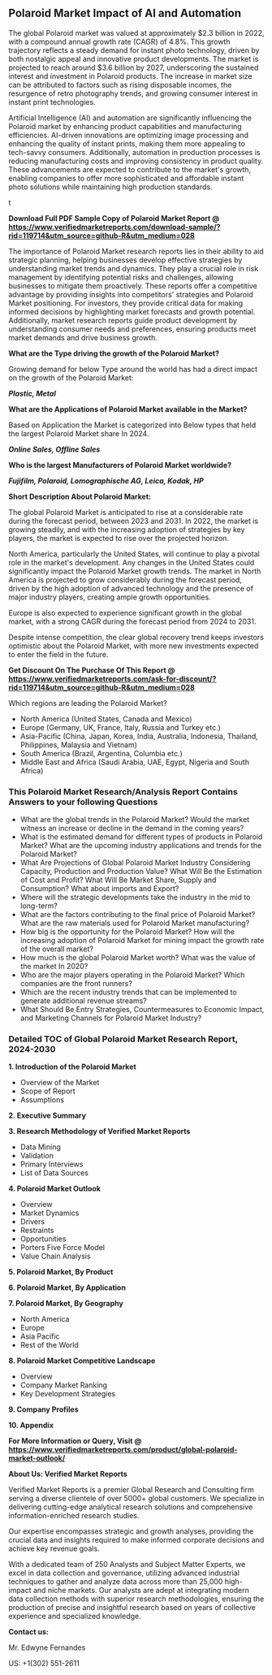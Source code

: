 <h2>Polaroid Market Impact of AI and Automation</h2><p>The global Polaroid market was valued at approximately $2.3 billion in 2022, with a compound annual growth rate (CAGR) of 4.8%. This growth trajectory reflects a steady demand for instant photo technology, driven by both nostalgic appeal and innovative product developments. The market is projected to reach around $3.6 billion by 2027, underscoring the sustained interest and investment in Polaroid products. The increase in market size can be attributed to factors such as rising disposable incomes, the resurgence of retro photography trends, and growing consumer interest in instant print technologies.</p><p>Artificial Intelligence (AI) and automation are significantly influencing the Polaroid market by enhancing product capabilities and manufacturing efficiencies. AI-driven innovations are optimizing image processing and enhancing the quality of instant prints, making them more appealing to tech-savvy consumers. Additionally, automation in production processes is reducing manufacturing costs and improving consistency in product quality. These advancements are expected to contribute to the market's growth, enabling companies to offer more sophisticated and affordable instant photo solutions while maintaining high production standards.</p>t</p><p id="" class=""><strong>Download Full PDF Sample Copy of Polaroid Market Report @ <a href="https://www.verifiedmarketreports.com/download-sample/?rid=119714&utm_source=github-R&utm_medium=028" target="_blank">https://www.verifiedmarketreports.com/download-sample/?rid=119714&utm_source=github-R&utm_medium=028</a></strong></p><p>The importance of&nbsp;Polaroid Market research reports lies in their ability to aid strategic planning, helping businesses develop effective strategies by understanding market trends and dynamics. They play a crucial role in risk management by identifying potential risks and challenges, allowing businesses to mitigate them proactively. These reports offer a competitive advantage by providing insights into competitors' strategies and Polaroid Market positioning. For investors, they provide critical data for making informed decisions by highlighting market forecasts and growth potential. Additionally, market research reports guide product development by understanding consumer needs and preferences, ensuring products meet market demands and drive business growth.</p><p><strong>What are the&nbsp;Type driving the growth of the Polaroid Market?</strong></p><p id="" class="">Growing demand for below Type around the world has had a direct impact on the growth of the Polaroid Market:</p><em><strong>Plastic, Metal</strong></em></p><strong>What are the&nbsp;Applications&nbsp;of Polaroid Market available in the Market?</strong></p><p id="" class="">Based on Application the Market is categorized into Below types that held the largest Polaroid Market share In 2024.</p><em><strong>Online Sales, Offline Sales</strong></em></p><strong>Who is the largest Manufacturers of Polaroid Market worldwide?</strong></p><p><em><strong>Fujifilm, Polaroid, Lomographische AG, Leica, Kodak, HP</strong></em></p><p id="" class=""><strong>Short Description About Polaroid Market:</strong></p><p>The global Polaroid Market is anticipated to rise at a considerable rate during the forecast period, between 2023 and 2031. In 2022, the market is growing steadily, and with the increasing adoption of strategies by key players, the market is expected to rise over the projected horizon.</p><p>North America, particularly the United States, will continue to play a pivotal role in the market's development. Any changes in the United States could significantly impact the Polaroid Market growth trends. The market in North America is projected to grow considerably during the forecast period, driven by the high adoption of advanced technology and the presence of major industry players, creating ample growth opportunities.</p><p>Europe is also expected to experience significant growth in the global market, with a strong CAGR during the forecast period from 2024 to 2031.</p><p>Despite intense competition, the clear global recovery trend keeps investors optimistic about the Polaroid Market, with more new investments expected to enter the field in the future.</p><p id="" class=""><strong>Get Discount On The Purchase Of This Report @ <a href="https://www.verifiedmarketreports.com/ask-for-discount/?rid=119714&utm_source=github-R&utm_medium=028" target="_blank">https://www.verifiedmarketreports.com/ask-for-discount/?rid=119714&utm_source=github-R&utm_medium=028</a></strong></p>Which regions are leading the Polaroid Market?</p><ul><li>North America (United States, Canada and Mexico)</li><li>Europe (Germany, UK, France, Italy, Russia and Turkey etc.)</li><li>Asia-Pacific (China, Japan, Korea, India, Australia, Indonesia, Thailand, Philippines, Malaysia and Vietnam)</li><li>South America (Brazil, Argentina, Columbia etc.)</li><li>Middle East and Africa (Saudi Arabia, UAE, Egypt, Nigeria and South Africa)</li></ul><h3 id="" class="">This Polaroid Market Research/Analysis Report Contains Answers to your following Questions</h3><ul><li>What are the global trends in the Polaroid Market? Would the market witness an increase or decline in the demand in the coming years?</li><li>What is the estimated demand for different types of products in Polaroid Market? What are the upcoming industry applications and trends for the Polaroid Market?</li><li>What Are Projections of Global Polaroid Market Industry Considering Capacity, Production and Production Value? What Will Be the Estimation of Cost and Profit? What Will Be Market Share, Supply and Consumption? What about imports and Export?</li><li>Where will the strategic developments take the industry in the mid to long-term?</li><li>What are the factors contributing to the final price of Polaroid Market? What are the raw materials used for Polaroid Market manufacturing?</li><li>How big is the opportunity for the Polaroid Market? How will the increasing adoption of Polaroid Market for mining impact the growth rate of the overall market?</li><li>How much is the global Polaroid Market worth? What was the value of the market In 2020?</li><li>Who are the major players operating in the Polaroid Market? Which companies are the front runners?</li><li>Which are the recent industry trends that can be implemented to generate additional revenue streams?</li><li>What Should Be Entry Strategies, Countermeasures to Economic Impact, and Marketing Channels for Polaroid Market Industry?</li></ul><h3 id="" class="">Detailed TOC of Global Polaroid Market Research Report, 2024-2030</h3><p id="" class=""><strong>1. Introduction of the Polaroid Market</strong></p><ul><li>Overview of the Market</li><li>Scope of Report</li><li>Assumptions</li></ul><p id="" class=""><strong>2. Executive Summary</strong></p><p id="" class=""><strong>3. Research Methodology of Verified Market Reports</strong></p><ul><li>Data Mining</li><li>Validation</li><li>Primary Interviews</li><li>List of Data Sources</li></ul><p id="" class=""><strong>4. Polaroid Market Outlook</strong></p><ul><li>Overview</li><li>Market Dynamics</li><li>Drivers</li><li>Restraints</li><li>Opportunities</li><li>Porters Five Force Model</li><li>Value Chain Analysis</li></ul><p id="" class=""><strong>5. Polaroid Market, By Product</strong></p><p id="" class=""><strong>6. Polaroid Market, By Application</strong></p><p id="" class=""><strong>7. Polaroid Market, By Geography</strong></p><ul><li>North America</li><li>Europe</li><li>Asia Pacific</li><li>Rest of the World</li></ul><p id="" class=""><strong>8. Polaroid Market Competitive Landscape</strong></p><ul><li>Overview</li><li>Company Market Ranking</li><li>Key Development Strategies</li></ul><p id="" class=""><strong>9. Company Profiles</strong></p><p id="" class=""><strong>10. Appendix</strong></p><p id="" class=""><strong>For More Information or Query, Visit @ <a href="https://www.verifiedmarketreports.com/product/global-polaroid-market-outlook/" target="_blank">https://www.verifiedmarketreports.com/product/global-polaroid-market-outlook/</a></strong></p><p id="" class=""><strong>About Us: Verified Market Reports</strong></p><p id="" class="">Verified Market Reports is a premier Global Research and Consulting firm serving a diverse clientele of over 5000+ global customers. We specialize in delivering cutting-edge analytical research solutions and comprehensive information-enriched research studies.</p><p id="" class="">Our expertise encompasses strategic and growth analyses, providing the crucial data and insights required to make informed corporate decisions and achieve key revenue goals.</p><p id="" class="">With a dedicated team of 250 Analysts and Subject Matter Experts, we excel in data collection and governance, utilizing advanced industrial techniques to gather and analyze data across more than 25,000 high-impact and niche markets. Our analysts are adept at integrating modern data collection methods with superior research methodologies, ensuring the production of precise and insightful research based on years of collective experience and specialized knowledge.</p><p id="" class=""><strong>Contact us:</strong></p><p id="" class="">Mr. Edwyne Fernandes</p><p id="" class="">US: +1(302) 551-2611</p>